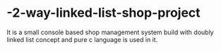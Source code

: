 # -2-way-linked-list-shop-project
It is a small console based shop management system build with doubly linked list concept and   pure c language is used in it.
